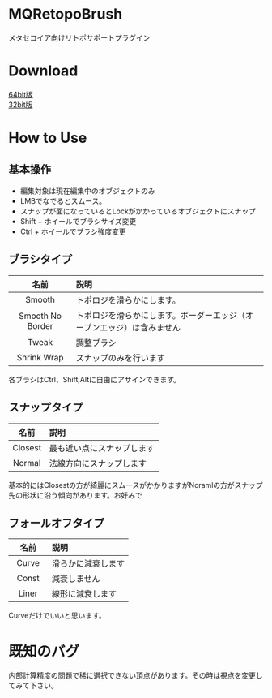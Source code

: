 # MQRetopoBrush
メタセコイア向けリトポサポートプラグイン

# Download
[64bit版](https://github.com/sakana3/MQRetopoBrush/releases/download/v1.0.0/MQRetopoBrush_x64.zip)  
[32bit版](https://github.com/sakana3/MQRetopoBrush/releases/download/v1.0.0/MQRetopoBrush_win32.zip)

# How to Use  

## 基本操作
- 編集対象は現在編集中のオブジェクトのみ  
- LMBでなでるとスムース。
- スナップが面になっているとLockがかかっているオブジェクトにスナップ  
- Shift + ホイールでブラシサイズ変更
- Ctrl + ホイールでブラシ強度変更

## ブラシタイプ

|名前        |説明          |
|:---------:|:------------|
|Smooth      |トポロジを滑らかにします。        |
|Smooth No Border      |トポロジを滑らかにします。ボーダーエッジ（オープンエッジ）は含みません          |
|Tweak      |調整ブラシ          |
|Shrink Wrap      |スナップのみを行います          |

各ブラシはCtrl、Shift,Altに自由にアサインできます。
## スナップタイプ

|名前        |説明          |
|:---------:|:------------|
|Closest    |最も近い点にスナップします         |
|Normal     |法線方向にスナップします          |

基本的にはClosestの方が綺麗にスムースがかかりますがNoramlの方がスナップ先の形状に沿う傾向があります。お好みで

## フォールオフタイプ

|名前        |説明          |
|:---------:|:------------|
|Curve　     |滑らかに減衰します          |
|Const    |減衰しません         |
|Liner    |線形に減衰します         |

Curveだけでいいと思います。

# 既知のバグ

内部計算精度の問題で稀に選択できない頂点があります。その時は視点を変更してみて下さい。

